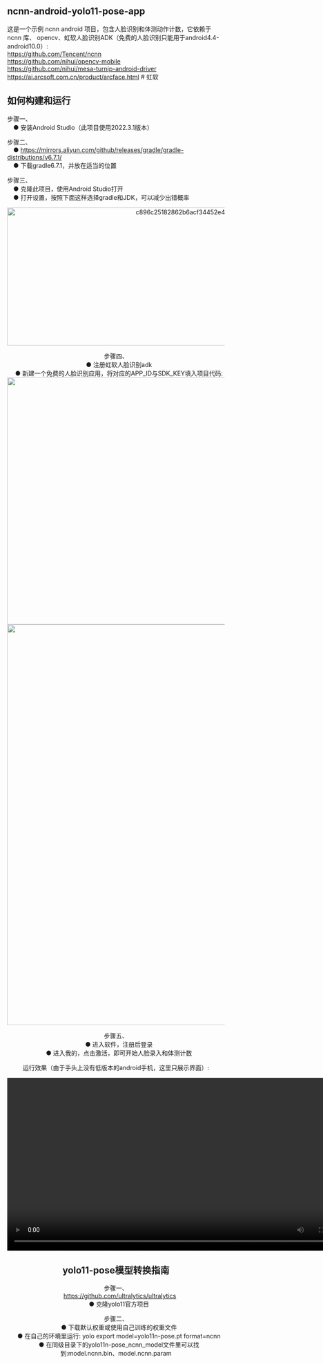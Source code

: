 ncnn-android-yolo11-pose-app 
---
这是一个示例 ncnn android 项目，包含人脸识别和体测动作计数，它依赖于 ncnn 库、 opencv、虹软人脸识别ADK（免费的人脸识别只能用于android4.4-android10.0）:  
https://github.com/Tencent/ncnn  
https://github.com/nihui/opencv-mobile  
https://github.com/nihui/mesa-turnip-android-driver  
https://ai.arcsoft.com.cn/product/arcface.html   # 虹软


如何构建和运行
----
步骤一、  
&emsp;● 安装Android Studio（此项目使用2022.3.1版本）  

步骤二、  
&emsp;● https://mirrors.aliyun.com/github/releases/gradle/gradle-distributions/v6.7.1/  
&emsp;● 下载gradle6.7.1，并放在适当的位置    

步骤三、  
&emsp;● 克隆此项目，使用Android Studio打开   
&emsp;● 打开设置，按照下面这样选择gradle和JDK，可以减少出错概率  
<div align="center">
  <img width="838" height="319" alt="c896c25182862b6acf34452e49f816d1" src="https://github.com/user-attachments/assets/253af3ae-0251-46f1-948b-e608366f5d59" />  
<div align="center">
  
步骤四、  
&emsp;● 注册虹软人脸识别adk  
&emsp;● 新建一个免费的人脸识别应用，将对应的APP_ID与SDK_KEY填入项目代码:  
      <img width="2517" height="572" alt="3333b90de854d9a8cf7f0b9bdb5e1120" src="https://github.com/user-attachments/assets/50cf622f-1bbd-481b-a867-5c6eb601786a" />  
      <img width="1964" height="927" alt="0de10c605e993e6d2a81a60d3d42518e" src="https://github.com/user-attachments/assets/f9937bfe-1d3b-4e49-b4cf-82254472040f" />  

步骤五、  
&emsp;● 进入软件，注册后登录  
&emsp;● 进入我的，点击激活，即可开始人脸录入和体测计数  


运行效果（由于手头上没有低版本的android手机，这里只展示界面）:  
<div align="center">
<video src="https://github.com/user-attachments/assets/c651a750-5fc4-4393-bed3-e97c7c7c8080" controls width="800">
  Your browser does not support the video tag.
</video>
</div>

















yolo11-pose模型转换指南   
---
步骤一、  
&emsp; https://github.com/ultralytics/ultralytics  
&emsp;● 克隆yolo11官方项目  

步骤二、  
&emsp;● 下载默认权重或使用自己训练的权重文件  
&emsp;● 在自己的环境里运行: yolo export model=yolo11n-pose.pt format=ncnn  
&emsp;● 在同级目录下的yolo11n-pose_ncnn_model文件里可以找到:model.ncnn.bin、model.ncnn.param  
